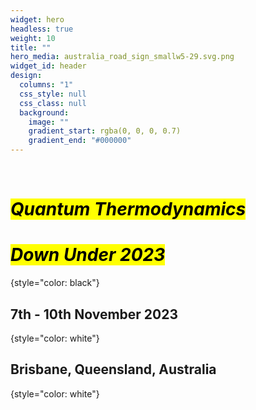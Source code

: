 ```yaml
---
widget: hero
headless: true
weight: 10
title: ""
hero_media: australia_road_sign_smallw5-29.svg.png
widget_id: header
design:
  columns: "1"
  css_style: null
  css_class: null
  background:
    image: ""
    gradient_start: rgba(0, 0, 0, 0.7)
    gradient_end: "#000000"
---
```


<br>

# <mark>*Quantum Thermodynamics</mark>*

# <mark>*Down Under 2023*</mark>
{style="color: black"}

## 7th - 10th November 2023
{style="color: white"}

## Brisbane, Queensland, Australia
{style="color: white"}
